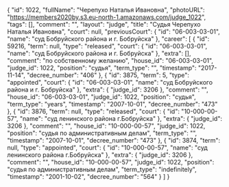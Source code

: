 {
    "id": 1022,
    "fullName": "Черепухо Наталья Ивановна",
    "photoURL": "https://members2020by.s3.eu-north-1.amazonaws.com/judge_1022",
    "tags": [],
    "comment": "",
    "layout": "judge",
    "title": "Судья Черепухо Наталья Ивановна",
    "court": null,
    "previousCourt": {
        "id": "06-003-03-01",
        "name": "суд Бобруйского района и г. Бобруйска"
    },
    "career": [
        {
            "id": 59216,
            "term": null,
            "type": "released",
            "court": {
                "id": "06-003-03-01",
                "name": "суд Бобруйского района и г. Бобруйска"
            },
            "extra": [],
            "comment": "по собственному желанию",
            "house_id": "06-003-03-01",
            "judge_id": 1022,
            "position": "судья",
            "term_type": "",
            "timestamp": "2017-11-14",
            "decree_number": "406"
        },
        {
            "id": 3875,
            "term": 5,
            "type": "appointed",
            "court": {
                "id": "06-003-03-01",
                "name": "суд Бобруйского района и г. Бобруйска"
            },
            "extra": {
                "judge_id": 3206
            },
            "comment": "",
            "house_id": "06-003-03-01",
            "judge_id": 1022,
            "position": "судья",
            "term_type": "years",
            "timestamp": "2007-10-01",
            "decree_number": "473"
        },
        {
            "id": 3876,
            "term": null,
            "type": "released",
            "court": {
                "id": "10-000-00-57",
                "name": "суд ленинского района г.Бобруйска"
            },
            "extra": {
                "judge_id": 3206
            },
            "comment": "",
            "house_id": "10-000-00-57",
            "judge_id": 1022,
            "position": "судья по административным делам",
            "term_type": "",
            "timestamp": "2007-10-01",
            "decree_number": "473"
        },
        {
            "id": 3874,
            "term": null,
            "type": "appointed",
            "court": {
                "id": "10-000-00-57",
                "name": "суд ленинского района г.Бобруйска"
            },
            "extra": {
                "judge_id": 3206
            },
            "comment": "",
            "house_id": "10-000-00-57",
            "judge_id": 1022,
            "position": "судья по административным делам",
            "term_type": "indefinitely",
            "timestamp": "2001-10-02",
            "decree_number": "564"
        }
    ]
}